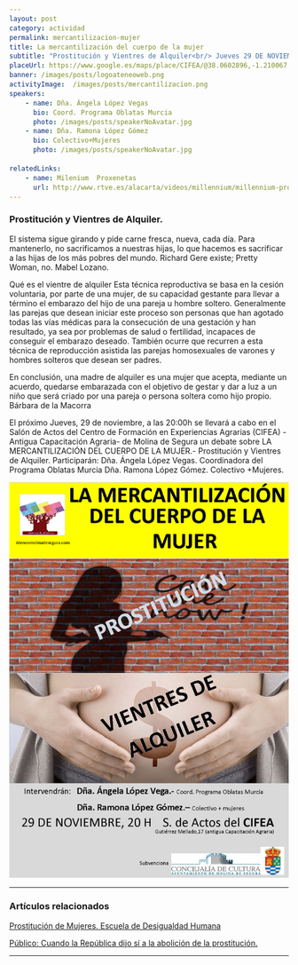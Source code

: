 ```yaml
---
layout: post
category: actividad
permalink: mercantilizacion-mujer
title: La mercantilización del cuerpo de la mujer   
subtitle: "Prostitución y Vientres de Alquiler<br/> Jueves 29 DE NOVIEMBRE, 20:00h.- Salón de Actos del CIFEA (Centro Integrado de Formación en Experiencias Agrarias).<br/> Antigua Capacitación Agraria.- Molina de Segura"
placeUrl: https://www.google.es/maps/place/CIFEA/@38.0602896,-1.210067,15z/data=!4m5!3m4!1s0x0:0x77735b81ea26418f!8m2!3d38.0602896!4d-1.210067
banner: /images/posts/logoateneoweb.png
activityImage:  /images/posts/mercantilizacion.png
speakers:  
    - name: Dña. Ángela López Vegas 
      bio: Coord. Programa Oblatas Murcia
      photo: /images/posts/speakerNoAvatar.jpg
    - name: Dña. Ramona López Gómez  
      bio: Colectivo+Mujeres  
      photo: /images/posts/speakerNoAvatar.jpg
    
relatedLinks:  
    - name: Milenium  Proxenetas
      url: http://www.rtve.es/alacarta/videos/millennium/millennium-proxenetas/4826786/     
---
```


### Prostitución y Vientres de Alquiler.  

El sistema sigue girando y pide carne fresca, nueva, cada día. Para mantenerlo, no sacrificamos a nuestras hijas, lo que hacemos es sacrificar a las hijas de los más pobres del mundo.
Richard Gere existe; Pretty Woman, no.
Mabel Lozano.  

Qué es el vientre de alquiler
Esta técnica reproductiva se basa en la cesión voluntaria, por parte de una mujer, de su capacidad gestante para llevar a término el embarazo del hijo de una pareja u hombre soltero. Generalmente las parejas que desean iniciar este proceso son personas que han agotado todas las vías médicas para la consecución de una gestación y han resultado, ya sea por problemas de salud o fertilidad, incapaces de conseguir el embarazo deseado. También ocurre que recurren a esta técnica de reproducción asistida las parejas homosexuales de varones y hombres solteros que desean ser padres.  

En conclusión, una madre de alquiler es una mujer que acepta, mediante un acuerdo, quedarse embarazada con el objetivo de gestar y dar a luz a un niño que será criado por una pareja o persona soltera como hijo propio.
Bárbara de la Macorra  

El próximo Jueves, 29 de noviembre, a las 20:00h se llevará a cabo en el Salón de Actos del Centro de Formación en Experiencias Agrarias (CIFEA) -Antigua Capacitación Agraria- de Molina de Segura un debate sobre LA MERCANTILIZACIÓN DEL CUERPO DE LA MUJER.- Prostitución y Vientres de Alquiler.
Participarán: Dña. Ángela López Vegas.
Coordinadora del Programa Oblatas Murcia
Dña. Ramona López Gómez.
Colectivo +Mujeres.


![cartel](/images/posts/mercantilizacion.png)

***

### Artículos relacionados

[Prostitución de Mujeres.  Escuela de Desigualdad Humana](http://mujeresenred.net/IMG/pdf/prostitucion_de_mujeres_escuela_desigualdad_humana.pdf)

[Público: Cuando la República dijo sí a la abolición de la prostitución.](https://www.publico.es/sociedad/abolicionismo-republica-dijo-abolicion-prostitucion.html)

***

